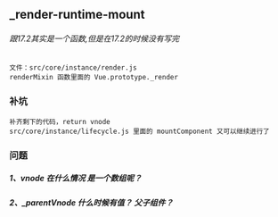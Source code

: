 
## _render-runtime-mount
###### 跟17.2其实是一个函数,但是在17.2的时候没有写完

    文件：src/core/instance/render.js
    renderMixin 函数里面的 Vue.prototype._render

### 补坑

    补齐剩下的代码，return vnode
    src/core/instance/lifecycle.js 里面的 mountComponent 又可以继续进行了

### 问题
##### 1、vnode 在什么情况 是一个数组呢？
##### 2、_parentVnode 什么时候有值？ 父子组件？
